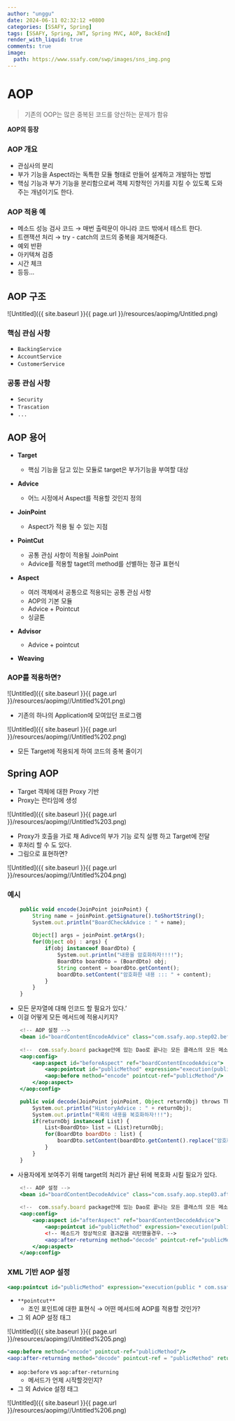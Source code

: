 ```yaml
---
author: "unggu"
date: 2024-06-11 02:32:12 +0800
categories: [SSAFY, Spring]
tags: [SSAFY, Spring, JWT, Spring MVC, AOP, BackEnd]
render_with_liquid: true
comments: true
image:
  path: https://www.ssafy.com/swp/images/sns_img.png
---
```


# AOP

> 기존의 OOP는 많은 중복된 코드를 양산하는 문제가 함유
> 

**AOP의 등장**

### AOP 개요

- 관심사의 분리
- 부가 기능을 Aspect라는 독특한 모듈 형태로 만들어 설계하고 개발하는 방법
- 핵심 기능과 부가 기능을 분리함으로써 객체 지향적인 가치를 지킬 수 있도록 도와주는 개념이기도 한다.

### AOP 적용 예

- 메소드 성능 검사 코드 → 매번 출력문이 아니라 코드 밖에서 테스트 한다.
- 트랜잭션 처리 → try - catch의 코드의 중복을 제거해준다.
- 예외 반환
- 아키텍쳐 검증
- 시간 체크
- 등등…

## AOP 구조

![Untitled]({{ site.baseurl }}{{ page.url }}/resources/aopimg/Untitled.png)

### 핵심 관심 사항

- `BackingService`
- `AccountService`
- `CustomerService`

### 공통 관심 사항

- `Security`
- `Trascation`
- `...`

## AOP 용어

- **Target**
    - 핵심 기능을 담고 있는 모듈로 target은 부가기능을 부여할 대상
- **Advice**
    - 어느 시정에서 Aspect를 적용할 것인지 정의
- **JoinPoint**
    - Aspect가 적용 될 수 있는 지점
- **PointCut**
    - 공통 관심 사항이 적용될 JoinPoint
    - Advice를 적용할 taget의 method를 선별하는 정규 표현식
- **Aspect**
    - 여러 객체에서 공통으로 적용되는 공통 관심 사항
    - AOP의 기본 모듈
    - Advice + Pointcut
    - 싱글톤
- **Advisor**
    - Advice + pointcut

- **Weaving**

### AOP를 적용하면?

![Untitled]({{ site.baseurl }}{{ page.url }}/resources/aopimg//Untitled%201.png)

- 기존의 하나의 Application에 모여있던 프로그램

![Untitled]({{ site.baseurl }}{{ page.url }}/resources/aopimg//Untitled%202.png)

- 모든 Target에 적용되게 하여 코드의 중복 줄이기

## Spring AOP

- Target 객체에 대한 Proxy 기반
- Proxy는 런타임에 생성

![Untitled]({{ site.baseurl }}{{ page.url }}/resources/aopimg//Untitled%203.png)

- Proxy가 호출을 가로 채 Adivce의 부가 기능 로직 실행 하고 Target에 전달
- 후처리 할 수 도 있다.
- 그림으로 표현하면?

![Untitled]({{ site.baseurl }}{{ page.url }}/resources/aopimg//Untitled%204.png)

### 예시

```jsx
	public void encode(JoinPoint joinPoint) {
		String name = joinPoint.getSignature().toShortString();
		System.out.println("BoardCheckAdvice : " + name);
		
		Object[] args = joinPoint.getArgs();
		for(Object obj : args) { 
			if(obj instanceof BoardDto) {
				System.out.println("내용을 암호화하자!!!!");
				BoardDto boardDto = (BoardDto) obj;
				String content = boardDto.getContent();
				boardDto.setContent("암호화한 내용 ::: " + content);
			}
		}
	}
```

- 모든 문자열에 대해 인코드 할 필요가 있다.’
- 이걸 어떻게 모든 메서드에 적용시키지?

```jsx
	<!-- AOP 설정 -->
	<bean id="boardContentEncodeAdvice" class="com.ssafy.aop.step02.before.BoardContentEncodeAdvice"></bean>
	
	<!--  com.ssafy.board package안에 있는 Dao로 끝나는 모든 클래스의 모든 메소드에 적용 -->
	<aop:config>
		<aop:aspect id="beforeAspect" ref="boardContentEncodeAdvice">
			<aop:pointcut id="publicMethod" expression="execution(public * com.ssafy.board..*Dao.*(..))"/>
			<aop:before method="encode" pointcut-ref="publicMethod"/>
		</aop:aspect>
	</aop:config>
```

```jsx
	public void decode(JoinPoint joinPoint, Object returnObj) throws Throwable{
		System.out.println("HistoryAdvice : " + returnObj);
		System.out.println("목록의 내용을 복호화하자!!!");
		if(returnObj instanceof List) {
			List<BoardDto> list = (List)returnObj;
			for(BoardDto boardDto : list) {
				boardDto.setContent(boardDto.getContent().replace("암호화", "복호화"));
			}
		}
	}
```

- 사용자에게 보여주기 위해 target의 처리가 끝난 뒤에 복호화 시킬 필요가 있다.

```jsx
	<!-- AOP 설정 -->
	<bean id="boardContentDecodeAdvice" class="com.ssafy.aop.step03.after.returning.BoardContentDecodeAdvice"></bean>
	
	<!--  com.ssafy.board package안에 있는 Dao로 끝나는 모든 클래스의 모든 메소드에 적용 -->
	<aop:config>
		<aop:aspect id="afterAspect" ref="boardContentDecodeAdvice">
			<aop:pointcut id="publicMethod" expression="execution(public * com.ssafy.board..*Dao.*(..))"/>
			<!-- 메소드가 정상적으로 결과값을 리턴했을경우. -->
			<aop:after-returning method="decode" pointcut-ref="publicMethod" returning="returnObj"/>
		</aop:aspect>
	</aop:config>
```

### XML 기반 AOP 설정

```jsx
<aop:pointcut id="publicMethod" expression="execution(public * com.ssafy.board..*Dao.*(..))"/>
```

- `**pointcut**`
    - 조인 포인트에 대한 표현식 → 어떤 메서드에 AOP를 적용할 것인가?
- 그 외 AOP 설정 태그

![Untitled]({{ site.baseurl }}{{ page.url }}/resources/aopimg//Untitled%205.png)

```jsx
<aop:before method="encode" pointcut-ref="publicMethod"/>
<aop:after-returning method="decode" pointcut-ref = "publicMethod" returning = "returnObj"/>
```

- `aop:before` vs `aop:after-returning`
    - 메서드가 언제 시작할것인지?
- 그 외 Advice 설정 태그

![Untitled]({{ site.baseurl }}{{ page.url }}/resources/aopimg//Untitled%206.png)